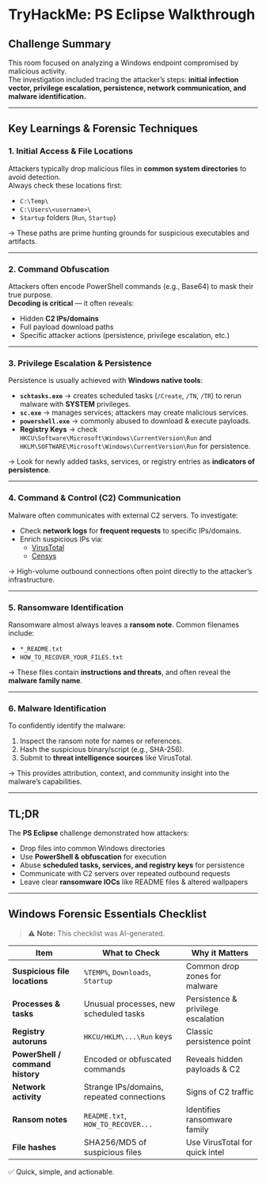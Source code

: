 # TryHackMe: PS Eclipse Walkthrough

## Challenge Summary
This room focused on analyzing a Windows endpoint compromised by malicious activity.  
The investigation included tracing the attacker’s steps: **initial infection vector, privilege escalation, persistence, network communication, and malware identification.**

---

## Key Learnings & Forensic Techniques

### 1. Initial Access & File Locations
Attackers typically drop malicious files in **common system directories** to avoid detection.  
Always check these locations first:

- `C:\Temp\`
- `C:\Users\<username>\`
- `Startup` folders (`Run`, `Startup`)

-> These paths are prime hunting grounds for suspicious executables and artifacts.

---

### 2. Command Obfuscation
Attackers often encode PowerShell commands (e.g., Base64) to mask their true purpose.  
**Decoding is critical** — it often reveals:

- Hidden **C2 IPs/domains**
- Full payload download paths
- Specific attacker actions (persistence, privilege escalation, etc.)

---

### 3. Privilege Escalation & Persistence
Persistence is usually achieved with **Windows native tools**:

- **`schtasks.exe`** → creates scheduled tasks (`/Create`, `/TN`, `/TR`) to rerun malware with **SYSTEM** privileges.  
- **`sc.exe`** → manages services; attackers may create malicious services.  
- **`powershell.exe`** → commonly abused to download & execute payloads.  
- **Registry Keys** → check `HKCU\Software\Microsoft\Windows\CurrentVersion\Run` and  
  `HKLM\SOFTWARE\Microsoft\Windows\CurrentVersion\Run` for persistence.

-> Look for newly added tasks, services, or registry entries as **indicators of persistence**.

---

### 4. Command & Control (C2) Communication
Malware often communicates with external C2 servers. To investigate:

- Check **network logs** for **frequent requests** to specific IPs/domains.
- Enrich suspicious IPs via:
  - [VirusTotal](https://www.virustotal.com)
  - [Censys](https://censys.io)

-> High-volume outbound connections often point directly to the attacker’s infrastructure.

---

### 5. Ransomware Identification
Ransomware almost always leaves a **ransom note**. Common filenames include:

- `*_README.txt`
- `HOW_TO_RECOVER_YOUR_FILES.txt`

-> These files contain **instructions and threats**, and often reveal the **malware family name**.

---

### 6. Malware Identification
To confidently identify the malware:

1. Inspect the ransom note for names or references.  
2. Hash the suspicious binary/script (e.g., SHA-256).  
3. Submit to **threat intelligence sources** like VirusTotal.  

-> This provides attribution, context, and community insight into the malware’s capabilities.

---

## TL;DR
The **PS Eclipse** challenge demonstrated how attackers:  
- Drop files into common Windows directories  
- Use **PowerShell & obfuscation** for execution  
- Abuse **scheduled tasks, services, and registry keys** for persistence  
- Communicate with C2 servers over repeated outbound requests  
- Leave clear **ransomware IOCs** like README files & altered wallpapers  

---

## Windows Forensic Essentials Checklist

> ⚠️ **Note:** This checklist was AI-generated.

| Item | What to Check | Why it Matters |
|------|---------------|----------------|
| **Suspicious file locations** | `%TEMP%`, `Downloads`, `Startup` | Common drop zones for malware |
| **Processes & tasks** | Unusual processes, new scheduled tasks | Persistence & privilege escalation |
| **Registry autoruns** | `HKCU/HKLM\...\Run` keys | Classic persistence point |
| **PowerShell / command history** | Encoded or obfuscated commands | Reveals hidden payloads & C2 |
| **Network activity** | Strange IPs/domains, repeated connections | Signs of C2 traffic |
| **Ransom notes** | `README.txt`, `HOW_TO_RECOVER...` | Identifies ransomware family |
| **File hashes** | SHA256/MD5 of suspicious files | Use VirusTotal for quick intel |

✅ Quick, simple, and actionable.
